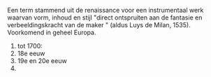 Een term stammend uit de renaissance voor een instrumentaal werk waarvan vorm, inhoud en stijl "direct ontspruiten aan de fantasie en verbeeldingskracht van de maker " (aldus Luys de Milan, 1535). Voorkomend in geheel Europa.

1. tot 1700:
2. 18e eeuw
3. 19e en 20e eeuw
4. 
